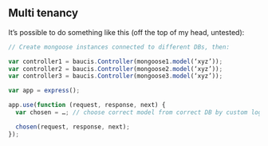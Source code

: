## Multi tenancy
It’s possible to do something like this (off the top of my head, untested):

```javascript
// Create mongoose instances connected to different DBs, then:

var controller1 = baucis.Controller(mongoose1.model(‘xyz’));
var controller2 = baucis.Controller(mongoose2.model(‘xyz’));
var controller3 = baucis.Controller(mongoose3.model(‘xyz’));

var app = express();

app.use(function (request, response, next) {
  var chosen = …; // choose correct model from correct DB by custom logic

  chosen(request, response, next);
});
```